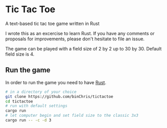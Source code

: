 # Tic Tac Toe

A text-based tic tac toe game written in Rust

I wrote this as an excercise to learn Rust. If you have any comments or proposals for improvements, please don't hesitate to file an issue.

The game can be played with a field size of 2 by 2 up to 30 by 30. Default field size is 4.

## Run the game

In order to run the game you need to have [Rust](https://www.rust-lang.org/tools/install).

```sh
# in a directory of your choice
git clone https://github.com/binChris/tictactoe
cd tictactoe
# run with default settings
cargo run
# let computer begin and set field size to the classic 3x3
cargo run -- -c -d 3
```